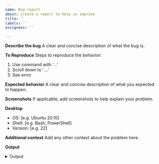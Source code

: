 ```yaml
---
name: Bug report
about: Create a report to help us improve
title: ''
labels: ''
assignees: ''

---
```


**Describe the bug**
A clear and concise description of what the bug is.

**To Reproduce**
Steps to reproduce the behavior:

1. Use command with '...'
2. Scroll down to '....'
3. See error

**Expected behavior**
A clear and concise description of what you expected to happen.

**Screenshots**
If applicable, add screenshots to help explain your problem.

**Desktop**

- OS: [e.g. Ubuntu 20.10]
- Shell: [e.g. Bash, PowerShell]
- Version: [e.g. 22]

**Additional context**
Add any other context about the problem here.

**Output**

<details>
  <summary>Output</summary>

<!-- Please paste the output of the command in the backticks below-->

```

```

</details>
